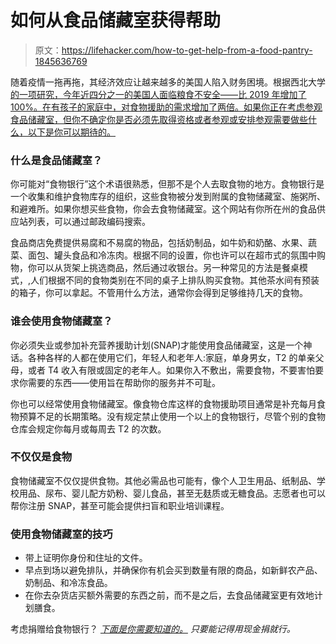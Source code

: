 # 如何从食品储藏室获得帮助

> 原文：<https://lifehacker.com/how-to-get-help-from-a-food-pantry-1845636769>

随着疫情一拖再拖，其经济效应让越来越多的美国人陷入财务困境。根据西北大学[的一项研究，今年近四分之一的美国人面临粮食不安全——比 2019 年增加了 100%。在有孩子的家庭中，对食物援助的需求增加了两倍。如果你正在考虑参观食品储藏室，但你不确定你是否必须先取得资格或者参观或安排参观需要做些什么，以下是你可以期待的。](https://www.ipr.northwestern.edu/documents/reports/ipr-rapid-research-reports-pulse-hh-data-10-june-2020.pdf) 



### 什么是食品储藏室？

你可能对“食物银行”这个术语很熟悉，但那不是个人去取食物的地方。食物银行是一个收集和维护食物库存的组织，这些食物被分发到附属的食物储藏室、施粥所、和避难所。如果你想买些食物，你会去食物储藏室。这个网站有你所在州的食品供应站列表，可以通过邮政编码搜索。

食品商店免费提供易腐和不易腐的物品，包括奶制品，如牛奶和奶酪、水果、蔬菜、面包、罐头食品和冷冻肉。根据不同的设置，你也许可以在超市式的氛围中购物，你可以从货架上挑选商品，然后通过收银台。另一种常见的方法是餐桌模式，,人们根据不同的食物类别在不同的桌子上排队购买食物。其他茶水间有预装的箱子，你可以拿起。不管用什么方法，通常你会得到足够维持几天的食物。

### 谁会使用食物储藏室？

你必须失业或参加补充营养援助计划(SNAP)才能使用食品储藏室，这是一个神话。各种各样的人都在使用它们，年轻人和老年人:家庭，单身男女，T2 的单亲父母，或者 T4 收入有限或固定的老年人。如果你入不敷出，需要食物，不要害怕要求你需要的东西——使用旨在帮助你的服务并不可耻。

你也可以经常使用食物储藏室。像食物仓库这样的食物援助项目通常是补充每月食物预算不足的长期策略。没有规定禁止使用一个以上的食物银行，尽管个别的食物仓库会规定你每月或每周去 T2 的次数。

### **不仅仅是食物**

食物储藏室不仅仅提供食物。其他必需品也可能有，像个人卫生用品、纸制品、学校用品、尿布、婴儿配方奶粉、婴儿食品，甚至无麸质或无糖食品。志愿者也可以帮你注册 SNAP，甚至可能会提供扫盲和职业培训课程。

### **使用食物储藏室的技巧**

*   带上证明你身份和住址的文件。
*   早点到场以避免排队，并确保你有机会买到数量有限的商品，如新鲜农产品、奶制品、和冷冻食品。
*   在你去杂货店买额外需要的东西之前，而不是之后，去食品储藏室更有效地计划膳食。

考虑捐赠给食物银行？ [*下面是你需要知道的。*](https://lifehacker.com/donate-money-not-food-to-your-local-food-bank-1830561819) *只要能记得用现金捐就行。*